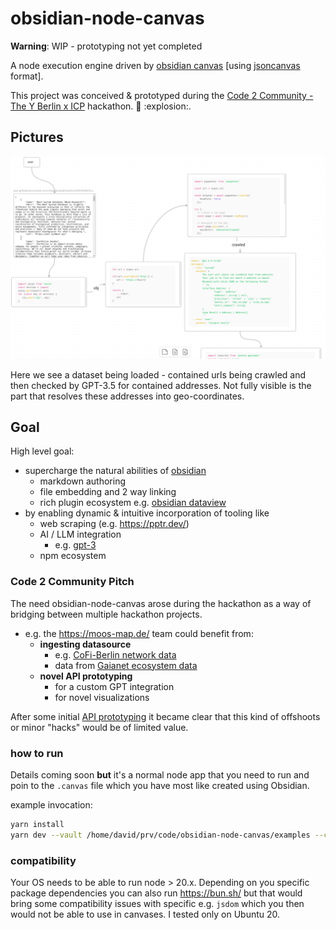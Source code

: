 # obsidian-node-canvas

**Warning**: WIP - prototyping not yet completed

A node execution engine driven by [obsidian canvas](https://obsidian.md/canvas) [using [jsoncanvas](https://jsoncanvas.org/) format].

This project was conceived & prototyped during the [Code 2 Community - The Y Berlin x ICP](https://lu.ma/zwblit5f) hackathon. :tada: :explosion:.

## Pictures

![img.png](img.png)

Here we see a dataset being loaded - contained urls being crawled and then
checked by GPT-3.5 for contained addresses. Not fully visible is the part that resolves these addresses into geo-coordinates. 


## Goal

High level goal:

- supercharge the natural abilities of [obsidian](https://obsidian.md/) 
  - markdown authoring
  - file embedding and 2 way linking
  - rich plugin ecosystem e.g. [obsidian dataview](https://blacksmithgu.github.io/obsidian-dataview/)
- by enabling dynamic & intuitive incorporation of tooling like
  - web scraping (e.g. https://pptr.dev/)
  - AI / LLM integration 
    - e.g. [gpt-3](https://openai.com/gpt-3/)
  - npm ecosystem

### Code 2 Community Pitch

The need obsidian-node-canvas arose during the hackathon as a way of bridging between multiple hackathon projects.

- e.g. the https://moos-map.de/ team could benefit from:
   - **ingesting datasource**
     - e.g. [CoFi-Berlin network data](https://github.com/luizfernandosg/CoFi-Berlin/tree/main )
     - data from [Gaianet ecosystem data](https://airtable.com/appVC7loBsmy3fcJw/shrb2A5dyfF0XofUr/tblQVaLTcxW9ARaoV/viwDKhVwxUq1Fy5rG/recfY0V17QSIHHqbC)
  - **novel API prototyping** 
    - for a custom GPT integration
    - for novel visualizations

After some initial [API prototyping](https://github.com/utopia-os/utopia-mesh-api) it became clear that this kind of offshoots or minor "hacks" would be of limited value.


### how to run

Details coming soon **but** it's a normal node app that you need to run and poin to the `.canvas` file which you have most like created using Obsidian.


example invocation: 
```bash
yarn install
yarn dev --vault /home/david/prv/code/obsidian-node-canvas/examples --canvas path/mycanvas.canvas --debug

```


### compatibility

Your OS needs to be able to run node > 20.x. Depending on you specific package dependencies you can also run https://bun.sh/ but that would bring some compatibility issues with specific  e.g. `jsdom` which you then would not be able to use in canvases. I tested only on Ubuntu 20.

